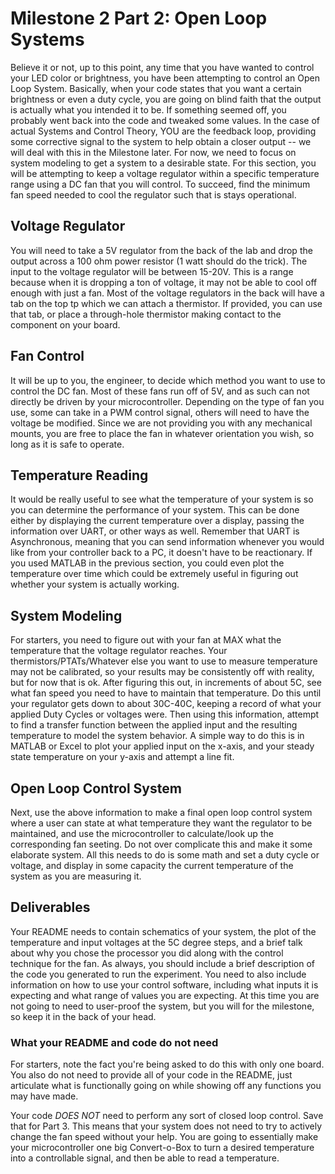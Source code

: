 # Milestone 2 Part 2: Open Loop Systems
Believe it or not, up to this point, any time that you have wanted to control your LED color or brightness, you have been attempting to control an Open Loop System. Basically, when your code states that you want a certain brightness or even a duty cycle, you are going on blind faith that the output is actually what you intended it to be. If something seemed off, you probably went back into the code and tweaked some values. In the case of actual Systems and Control Theory, YOU are the feedback loop, providing some corrective signal to the system to help obtain a closer output -- we will deal with this in the Milestone later. For now, we need to focus on system modeling to get a system to a desirable state. For this section, you will be attempting to keep a voltage regulator within a specific temperature range using a DC fan that you will control. To succeed, find the minimum fan speed needed to cool the regulator such that is stays operational.

## Voltage Regulator
You will need to take a 5V regulator from the back of the lab and drop the output across a 100 ohm power resistor (1 watt should do the trick). The input to the voltage regulator will be between 15-20V. This is a range because when it is dropping a ton of voltage, it may not be able to cool off enough with just a fan. Most of the voltage regulators in the back will have a tab on the top tp which we can attach a thermistor. If provided, you can use that tab, or place a through-hole thermistor making contact to the component on your board.

## Fan Control
It will be up to you, the engineer, to decide which method you want to use to control the DC fan. Most of these fans run off of 5V, and as such can not directly be driven by your microcontroller. Depending on the type of fan you use, some can take in a PWM control signal, others will need to have the voltage be modified. Since we are not providing you with any mechanical mounts, you are free to place the fan in whatever orientation you wish, so long as it is safe to operate.

## Temperature Reading
It would be really useful to see what the temperature of your system is so you can determine the performance of your system. This can be done either by displaying the current temperature over a display, passing the information over UART, or other ways as well. Remember that UART is Asynchronous, meaning that you can send information whenever you would like from your controller back to a PC, it doesn't have to be reactionary. If you used MATLAB in the previous section, you could even plot the temperature over time which could be extremely useful in figuring out whether your system is actually working. 


## System Modeling
For starters, you need to figure out with your fan at MAX what the temperature that the voltage regulator reaches. Your thermistors/PTATs/Whatever else you want to use to measure temperature may not be calibrated, so your results may be consistently off with reality, but for now that is ok. After figuring this out, in increments of about 5C, see what fan speed you need to have to maintain that temperature. Do this until your regulator gets down to about 30C-40C, keeping a record of what your applied Duty Cycles or voltages were. Then using this information, attempt to find a transfer function between the applied input and the resulting temperature to model the system behavior. A simple way to do this is in MATLAB or Excel to plot your applied input on the x-axis, and your steady state temperature on your y-axis and attempt a line fit.

## Open Loop Control System
Next, use the above information to make a final open loop control system where a user can state at what temperature they want the regulator to be maintained, and use the microcontroller to calculate/look up the corresponding fan seeting. Do not over complicate this and make it some elaborate system. All this needs to do is some math and set a duty cycle or voltage, and display in some capacity the current temperature of the system as you are measuring it.

## Deliverables
Your README needs to contain schematics of your system, the plot of the temperature and input voltages at the 5C degree steps, and a brief talk about why you chose the processor you did along with the control technique for the fan. As always, you should include a brief description of the code you generated to run the experiment. You need to also include information on how to use your control software, including what inputs it is expecting and what range of values you are expecting. At this time you are not going to need to user-proof the system, but you will for the milestone, so keep it in the back of your head.

### What your README and code do not need
For starters, note the fact you're being asked to do this with only one board. You also do not need to provide all of your code in the README, just articulate what is functionally going on while showing off any functions you may have made.

Your code *DOES NOT* need to perform any sort of closed loop control. Save that for Part 3. This means that your system does not need to try to actively change the fan speed without your help. You are going to essentially make your microcontroller one big Convert-o-Box to turn a desired temperature into a controllable signal, and then be able to read a temperature.
